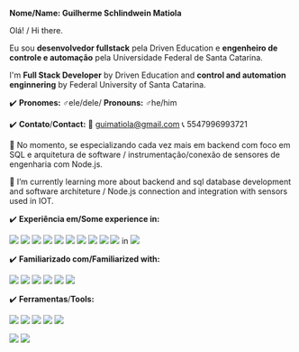 **Nome/Name: Guilherme Schlindwein Matiola**

Olá! / Hi there.

Eu sou **desenvolvedor fullstack** pela Driven Education e **engenheiro de controle e automação** pela Universidade Federal de Santa Catarina.

I'm **Full Stack Developer** by Driven Education and **control and automation enginnering** by Federal University of Santa Catarina.

:heavy_check_mark: **Pronomes:** :male_sign:ele/dele/ **Pronouns:** :male_sign:he/him 

:heavy_check_mark: **Contato**/**Contact:**
:e-mail:  guimatiola@gmail.com :telephone_receiver: 5547996993721

🌱 No momento, se especializando cada vez mais em backend com foco em SQL e arquitetura de software / instrumentação/conexão de sensores de engenharia com Node.js.

🌱 I’m currently learning more about backend and sql database development and software architeture / Node.js connection and integration with sensors used in IOT.

:heavy_check_mark: **Experiência em/Some experience in:** 

<img src="https://img.shields.io/badge/HTML5-E34F26?style=for-the-badge&logo=html5&logoColor=white" /> <img src="https://img.shields.io/badge/JavaScript-323330?style=for-the-badge&logo=javascript&logoColor=F7DF1E" />
<img src="https://img.shields.io/badge/CSS3-1572B6?style=for-the-badge&logo=css3&logoColor=white" /> <img src="https://img.shields.io/badge/C-00599C?style=for-the-badge&logo=c&logoColor=white" /> <img src="https://img.shields.io/badge/LADDER-orange?style=for-the-badge&logo=&logoColor=white" />
<img src="https://img.shields.io/badge/PostgreSQL-316192?style=for-the-badge&logo=postgresql&logoColor=white" /> <img src="https://img.shields.io/badge/React-20232A?style=for-the-badge&logo=react&logoColor=61DAFB"/> <img src="https://img.shields.io/badge/ts--node-3178C6?style=for-the-badge&logo=ts-node&logoColor=white"/> <img src="https://img.shields.io/badge/MongoDB-4EA94B?style=for-the-badge&logo=mongodb&logoColor=white" /> <img src="https://img.shields.io/badge/React_Native-20232A?style=for-the-badge&logo=react&logoColor=61DAFB" /> in <img src="https://img.shields.io/badge/Android-3DDC84?style=for-the-badge&logo=android&logoColor=white" />

:heavy_check_mark: **Familiarizado com/Familiarized with:**

<img src="https://img.shields.io/badge/Slack-4A154B?style=for-the-badge&logo=slack&logoColor=white" /> <img src="https://img.shields.io/badge/Discord-5865F2?style=for-the-badge&logo=discord&logoColor=white" /> <img src="https://img.shields.io/badge/Microsoft_Teams-6264A7?style=for-the-badge&logo=microsoft-teams&logoColor=white" /> 
<img src="https://img.shields.io/badge/Trello-0052CC?style=for-the-badge&logo=trello&logoColor=white" /> <img src="https://img.shields.io/badge/Zoom-2D8CFF?style=for-the-badge&logo=zoom&logoColor=white" /> <img src="https://img.shields.io/badge/Overleaf-47A141?style=for-the-badge&logo=Overleaf&logoColor=white" /> 

:heavy_check_mark: **Ferramentas**/**Tools:**

<img src="https://img.shields.io/badge/WakaTime-000000?style=for-the-badge&logo=WakaTime&logoColor=white"/> <img src="https://img.shields.io/badge/Heroku-430098?style=for-the-badge&logo=heroku&logoColor=white" /> <img src="https://img.shields.io/badge/Cypress-17202C?style=for-the-badge&logo=cypress&logoColor=white" /> <img src="https://img.shields.io/badge/Docker-2CA5E0?style=for-the-badge&logo=docker&logoColor=white" /> <img src="https://img.shields.io/badge/GIT-E44C30?style=for-the-badge&logo=git&logoColor=white" />



<img src = "https://github-readme-stats.vercel.app/api?username=guilhermesmatiola" />
    
 <img src="https://github-readme-stats.vercel.app/api/top-langs/?username=guilhermesmatiola" />
<!--
**guilhermesmatiola/guilhermesmatiola** is a ✨ _special_ ✨ repository because its `README.md` (this file) appears on your GitHub profile.

Here are some ideas to get you started:

- 🔭 I’m currently working on ...
- 🌱 I’m currently learning ...
- 👯 I’m looking to collaborate on ...
- 🤔 I’m looking for help with ...
- 💬 Ask me about ...
- 📫 How to reach me: ...
- 😄 Pronouns: ...
- ⚡ Fun fact: ...
-->
